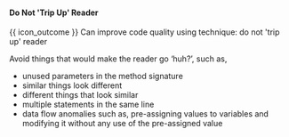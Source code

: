 <div id="title">

#### Do Not 'Trip Up' Reader

</div>

<span id="prereqs"></span>

<span id="outcomes">{{ icon_outcome }} Can improve code quality using technique: do not 'trip up' reader </span>

<div id="body">

Avoid things that would make the reader go ‘huh?’, such as,

*	unused parameters in the method signature
*	similar things look different
*	different things that look similar
*	multiple statements in the same line
*	data flow anomalies such as, pre-assigning values to variables and modifying it without any use of the pre-assigned value

</div>

<div id="extras">
</div>
